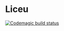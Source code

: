 # Liceu

[![Codemagic build status](https://api.codemagic.io/apps/5d9344d45115ce00091698cb/5d9344d45115ce00091698ca/status_badge.svg)](https://codemagic.io/apps/5d9344d45115ce00091698cb/5d9344d45115ce00091698ca/latest_build)